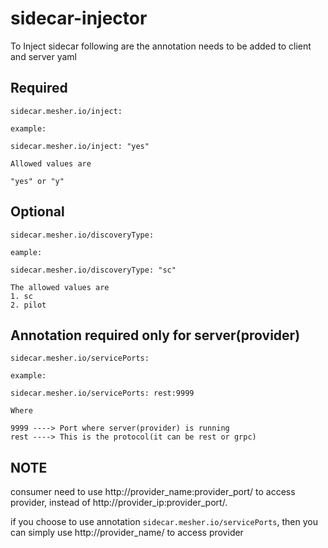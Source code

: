# sidecar-injector  

To Inject sidecar following are the annotation needs to be added to client and server yaml

## Required

```
sidecar.mesher.io/inject:

example:

sidecar.mesher.io/inject: "yes"

Allowed values are

"yes" or "y"
```

## Optional

```
sidecar.mesher.io/discoveryType:

eample:

sidecar.mesher.io/discoveryType: "sc"

The allowed values are
1. sc
2. pilot
```

## Annotation required only for server(provider)

```
sidecar.mesher.io/servicePorts:

example:

sidecar.mesher.io/servicePorts: rest:9999

Where

9999 ----> Port where server(provider) is running
rest ----> This is the protocol(it can be rest or grpc)
```

## NOTE
consumer need to use http://provider_name:provider_port/ to access provider, instead of http://provider_ip:provider_port/.

if you choose to use annotation `sidecar.mesher.io/servicePorts`, then you can simply use http://provider_name/ to access provider

